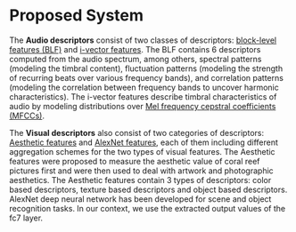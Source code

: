 # Proposed System

The <b>Audio descriptors</b> consist of two classes of descriptors: <a href="http://www.cp.jku.at/people/schedl/Research/Publications/pdf/seyerlehner_smc_2010.pdf" target="_blank">block-level features (BLF)</a> and <a href="http://www.cp.jku.at/people/schedl/Research/Publications/pdf/eghbal-zadeh_ismir_2015.pdf" target="_blank">i-vector features</a>. The BLF contains 6 descriptors computed from the audio spectrum, among others, spectral patterns (modeling the timbral content), fluctuation patterns (modeling the strength of recurring beats over various frequency bands), and correlation patterns (modeling the correlation between frequency bands to uncover harmonic characteristics). The i-vector features describe timbral characteristics of audio by modeling distributions over <a href="http://musicweb.ucsd.edu/~sdubnov/CATbox/Reader/logan00mel.pdf" target="_blank">Mel frequency cepstral coefficients (MFCCs)</a>.

The <b>Visual descriptors</b> also consist of two categories of descriptors: <a href="https://peerj.com/articles/1390/" target="_blank">Aesthetic features</a> and <a href="https://papers.nips.cc/paper/4824-imagenet-classification-with-deep-convolutional-neural-networks.pdf" target="_blank">AlexNet features</a>, each of them including different aggregation schemes for the two types of visual features. The Aesthetic features were proposed to measure the aesthetic value of coral reef pictures first and were then used to deal with artwork and photographic aesthetics. The Aesthetic features contain 3 types of descriptors: color based descriptors, texture based descriptors and object based descriptors. AlexNet deep neural network has been developed for scene and object recognition tasks. In our context, we use the extracted output values of the fc7 layer.






